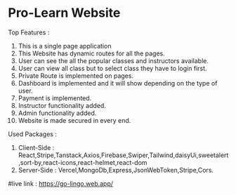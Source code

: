 # Pro-Learn Website

Top Features :
1. This is a single page application
2. This Website has dynamic routes for all the pages.
3. User can see the all the popular classes and instructors available.
4. User can view all class but to select class they have to login first.
5. Private Route is implemented on pages.
6. Dashboard is implemented and it will show depending on the type of user.
7. Payment is implemented.
8. Instructor functionality added.
9. Admin functionality added.
10. Website is made secured in every end.

Used Packages : 
1. Client-Side : React,Stripe,Tanstack,Axios,Firebase,Swiper,Tailwind,daisyUi,sweetalert,sort-by,react-icons,react-helmet,react-dom
2. Server-Side : Vercel,MongoDb,Express,JsonWebToken,Stripe,Cors.
   
#live link : https://go-lingo.web.app/ 
